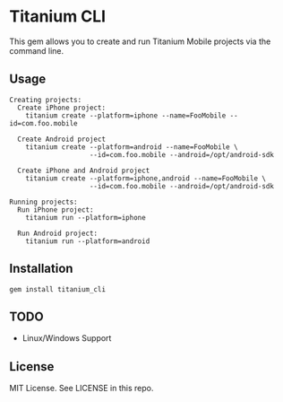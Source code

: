 # Titanium CLI

This gem allows you to create and run Titanium Mobile projects via the
command line.


## Usage

    Creating projects:
      Create iPhone project:
        titanium create --platform=iphone --name=FooMobile --id=com.foo.mobile

      Create Android project
        titanium create --platform=android --name=FooMobile \
                        --id=com.foo.mobile --android=/opt/android-sdk

      Create iPhone and Android project
        titanium create --platform=iphone,android --name=FooMobile \
                        --id=com.foo.mobile --android=/opt/android-sdk

    Running projects:
      Run iPhone project:
        titanium run --platform=iphone

      Run Android project:
        titanium run --platform=android


## Installation

    gem install titanium_cli


## TODO

* Linux/Windows Support


## License

MIT License. See LICENSE in this repo.
